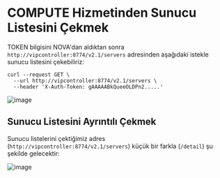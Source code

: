 # COMPUTE Hizmetinden Sunucu Listesini Çekmek

TOKEN bilgisini NOVA'dan aldıktan sonra `http://vipcontroller:8774/v2.1/servers` adresinden aşağıdaki istekle sunucu listesini çekebiliriz:

```shell
curl --request GET \
  --url http://vipcontroller:8774/v2.1/servers \
  --header 'X-Auth-Token: gAAAAABkQueeOLDPn2.....'
```

![image](https://user-images.githubusercontent.com/261946/233722622-8da87f60-e19b-46fe-b609-53c64c517548.png)

## Sunucu Listesini Ayrıntılı Çekmek

Sunucu listelerini çektiğimiz adres (`http://vipcontroller:8774/v2.1/servers`) küçük bir farkla (`/detail`) şu şekilde gelecektir:

![image](https://user-images.githubusercontent.com/261946/233725139-bd13f109-75c1-439d-837b-34c71a0e10b5.png)

